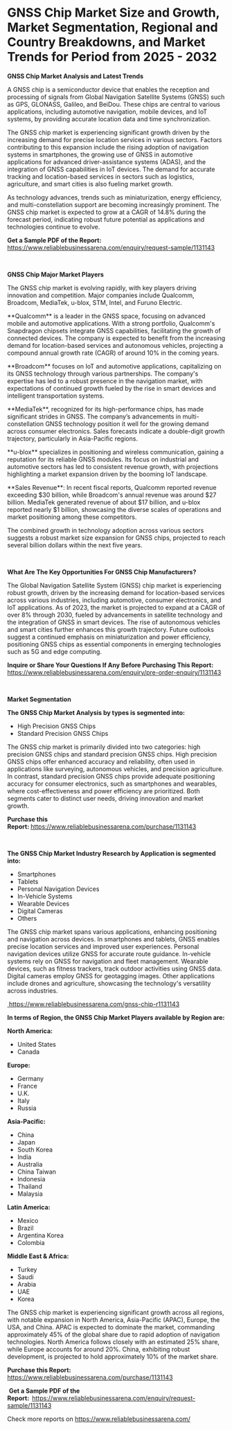 <p><h1>GNSS Chip Market Size and Growth, Market Segmentation, Regional and Country Breakdowns, and Market Trends for Period from 2025 -  2032</h1></p><p><strong>GNSS Chip Market Analysis and Latest Trends</strong></p>
<p><p>A GNSS chip is a semiconductor device that enables the reception and processing of signals from Global Navigation Satellite Systems (GNSS) such as GPS, GLONASS, Galileo, and BeiDou. These chips are central to various applications, including automotive navigation, mobile devices, and IoT systems, by providing accurate location data and time synchronization.</p><p>The GNSS chip market is experiencing significant growth driven by the increasing demand for precise location services in various sectors. Factors contributing to this expansion include the rising adoption of navigation systems in smartphones, the growing use of GNSS in automotive applications for advanced driver-assistance systems (ADAS), and the integration of GNSS capabilities in IoT devices. The demand for accurate tracking and location-based services in sectors such as logistics, agriculture, and smart cities is also fueling market growth.</p><p>As technology advances, trends such as miniaturization, energy efficiency, and multi-constellation support are becoming increasingly prominent. The GNSS chip market is expected to grow at a CAGR of 14.8% during the forecast period, indicating robust future potential as applications and technologies continue to evolve.</p></p>
<p><strong>Get a Sample PDF of the Report:&nbsp;</strong> <a href="https://www.reliablebusinessarena.com/enquiry/request-sample/1131143?utm_campaign=2258&utm_medium=2&utm_source=Github&utm_content=ia&utm_term=12022025&utm_id=gnss-chip">https://www.reliablebusinessarena.com/enquiry/request-sample/1131143</a></p>
<p>&nbsp;</p>
<p><strong>GNSS Chip Major Market Players</strong></p>
<p><p>The GNSS chip market is evolving rapidly, with key players driving innovation and competition. Major companies include Qualcomm, Broadcom, MediaTek, u-blox, STM, Intel, and Furuno Electric. </p><p>**Qualcomm** is a leader in the GNSS space, focusing on advanced mobile and automotive applications. With a strong portfolio, Qualcomm's Snapdragon chipsets integrate GNSS capabilities, facilitating the growth of connected devices. The company is expected to benefit from the increasing demand for location-based services and autonomous vehicles, projecting a compound annual growth rate (CAGR) of around 10% in the coming years.</p><p>**Broadcom** focuses on IoT and automotive applications, capitalizing on its GNSS technology through various partnerships. The company's expertise has led to a robust presence in the navigation market, with expectations of continued growth fueled by the rise in smart devices and intelligent transportation systems.</p><p>**MediaTek**, recognized for its high-performance chips, has made significant strides in GNSS. The company’s advancements in multi-constellation GNSS technology position it well for the growing demand across consumer electronics. Sales forecasts indicate a double-digit growth trajectory, particularly in Asia-Pacific regions.</p><p>**u-blox** specializes in positioning and wireless communication, gaining a reputation for its reliable GNSS modules. Its focus on industrial and automotive sectors has led to consistent revenue growth, with projections highlighting a market expansion driven by the booming IoT landscape.</p><p>**Sales Revenue**: In recent fiscal reports, Qualcomm reported revenue exceeding $30 billion, while Broadcom's annual revenue was around $27 billion. MediaTek generated revenue of about $17 billion, and u-blox reported nearly $1 billion, showcasing the diverse scales of operations and market positioning among these competitors.</p><p>The combined growth in technology adoption across various sectors suggests a robust market size expansion for GNSS chips, projected to reach several billion dollars within the next five years.</p></p>
<p>&nbsp;</p>
<p><strong>What Are The Key Opportunities For GNSS Chip Manufacturers?</strong></p>
<p><p>The Global Navigation Satellite System (GNSS) chip market is experiencing robust growth, driven by the increasing demand for location-based services across various industries, including automotive, consumer electronics, and IoT applications. As of 2023, the market is projected to expand at a CAGR of over 8% through 2030, fueled by advancements in satellite technology and the integration of GNSS in smart devices. The rise of autonomous vehicles and smart cities further enhances this growth trajectory. Future outlooks suggest a continued emphasis on miniaturization and power efficiency, positioning GNSS chips as essential components in emerging technologies such as 5G and edge computing.</p></p>
<p><strong>Inquire or Share Your Questions If Any Before Purchasing This Report:</strong> <a href="https://www.reliablebusinessarena.com/enquiry/pre-order-enquiry/1131143?utm_campaign=2258&utm_medium=2&utm_source=Github&utm_content=ia&utm_term=12022025&utm_id=gnss-chip">https://www.reliablebusinessarena.com/enquiry/pre-order-enquiry/1131143</a></p>
<p>&nbsp;</p>
<p><strong>Market Segmentation</strong></p>
<p><strong>The GNSS Chip Market Analysis by types is segmented into:</strong></p>
<p><ul><li>High Precision GNSS Chips</li><li>Standard Precision GNSS Chips</li></ul></p>
<p><p>The GNSS chip market is primarily divided into two categories: high precision GNSS chips and standard precision GNSS chips. High precision GNSS chips offer enhanced accuracy and reliability, often used in applications like surveying, autonomous vehicles, and precision agriculture. In contrast, standard precision GNSS chips provide adequate positioning accuracy for consumer electronics, such as smartphones and wearables, where cost-effectiveness and power efficiency are prioritized. Both segments cater to distinct user needs, driving innovation and market growth.</p></p>
<p><strong>Purchase this Report:&nbsp;</strong><a href="https://www.reliablebusinessarena.com/purchase/1131143?utm_campaign=2258&utm_medium=2&utm_source=Github&utm_content=ia&utm_term=12022025&utm_id=gnss-chip">https://www.reliablebusinessarena.com/purchase/1131143</a></p>
<p>&nbsp;</p>
<p><strong>The GNSS Chip Market Industry Research by Application is segmented into:</strong></p>
<p><ul><li>Smartphones</li><li>Tablets</li><li>Personal Navigation Devices</li><li>In-Vehicle Systems</li><li>Wearable Devices</li><li>Digital Cameras</li><li>Others</li></ul></p>
<p><p>The GNSS chip market spans various applications, enhancing positioning and navigation across devices. In smartphones and tablets, GNSS enables precise location services and improved user experiences. Personal navigation devices utilize GNSS for accurate route guidance. In-vehicle systems rely on GNSS for navigation and fleet management. Wearable devices, such as fitness trackers, track outdoor activities using GNSS data. Digital cameras employ GNSS for geotagging images. Other applications include drones and agriculture, showcasing the technology's versatility across industries.</p></p>
<p><a href="https://www.reliablebusinessarena.com/gnss-chip-r1131143?utm_campaign=2258&utm_medium=2&utm_source=Github&utm_content=ia&utm_term=12022025&utm_id=gnss-chip">&nbsp;https://www.reliablebusinessarena.com/gnss-chip-r1131143</a></p>
<p><strong>In terms of Region, the GNSS Chip Market Players available by Region are:</strong></p>
<p>
    <p> <strong> North America: </strong>
        <ul>
            <li>United States</li>
            <li>Canada</li>
        </ul>
        </p> 
    <p> <strong> Europe: </strong>
        <ul>
            <li>Germany</li>
            <li>France</li>
            <li>U.K.</li>
            <li>Italy</li>
            <li>Russia</li>
        </ul>
        </p> 
    <p> <strong> Asia-Pacific: </strong>
        <ul>
            <li>China</li>
            <li>Japan</li>
            <li>South Korea</li>
            <li>India</li>
            <li>Australia</li>
            <li>China Taiwan</li>
            <li>Indonesia</li>
            <li>Thailand</li>
            <li>Malaysia</li>
        </ul>
        </p> 
    <p> <strong> Latin America: </strong>
        <ul>
            <li>Mexico</li>
            <li>Brazil</li>
            <li>Argentina Korea</li>
            <li>Colombia</li>
        </ul>
        </p> 
    <p> <strong> Middle East & Africa: </strong>
        <ul>
            <li>Turkey</li>
            <li>Saudi</li>
            <li>Arabia</li>
            <li>UAE</li>
            <li>Korea</li>
        </ul>
    </p>
    </p>
<p><p>The GNSS chip market is experiencing significant growth across all regions, with notable expansion in North America, Asia-Pacific (APAC), Europe, the USA, and China. APAC is expected to dominate the market, commanding approximately 45% of the global share due to rapid adoption of navigation technologies. North America follows closely with an estimated 25% share, while Europe accounts for around 20%. China, exhibiting robust development, is projected to hold approximately 10% of the market share.</p></p>
<p><strong>Purchase this Report: </strong><a href="https://www.reliablebusinessarena.com/purchase/1131143?utm_campaign=2258&utm_medium=2&utm_source=Github&utm_content=ia&utm_term=12022025&utm_id=gnss-chip">https://www.reliablebusinessarena.com/purchase/1131143</a></p>
<p>&nbsp;<strong>Get a Sample PDF of the Report:&nbsp;&nbsp;</strong><a href="https://www.reliablebusinessarena.com/enquiry/request-sample/1131143?utm_campaign=2258&utm_medium=2&utm_source=Github&utm_content=ia&utm_term=12022025&utm_id=gnss-chip">https://www.reliablebusinessarena.com/enquiry/request-sample/1131143</a></p>
<p><strong></strong></p>
<p>Check more reports on <a href="https://www.reliablebusinessarena.com/?utm_campaign=2258&utm_medium=2&utm_source=Github&utm_content=ia&utm_term=12022025&utm_id=gnss-chip">https://www.reliablebusinessarena.com/</a></p>